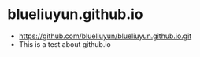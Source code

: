 # blueliuyun.github.io
- https://github.com/blueliuyun/blueliuyun.github.io.git
- This is a test about github.io
